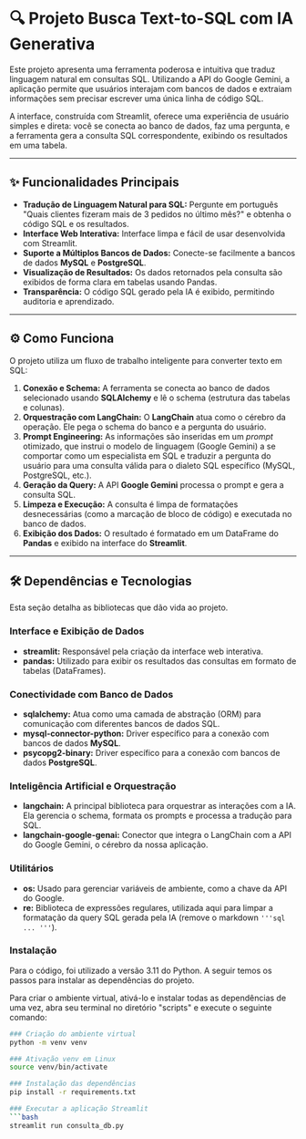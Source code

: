 # 🔍 Projeto Busca Text-to-SQL com IA Generativa

Este projeto apresenta uma ferramenta poderosa e intuitiva que traduz linguagem natural em consultas SQL. Utilizando a API do Google Gemini, a aplicação permite que usuários interajam com bancos de dados e extraiam informações sem precisar escrever uma única linha de código SQL.

A interface, construída com Streamlit, oferece uma experiência de usuário simples e direta: você se conecta ao banco de dados, faz uma pergunta, e a ferramenta gera a consulta SQL correspondente, exibindo os resultados em uma tabela.

---

## ✨ Funcionalidades Principais

* **Tradução de Linguagem Natural para SQL:** Pergunte em português "Quais clientes fizeram mais de 3 pedidos no último mês?" e obtenha o código SQL e os resultados.
* **Interface Web Interativa:** Interface limpa e fácil de usar desenvolvida com Streamlit.
* **Suporte a Múltiplos Bancos de Dados:** Conecte-se facilmente a bancos de dados **MySQL** e **PostgreSQL**.
* **Visualização de Resultados:** Os dados retornados pela consulta são exibidos de forma clara em tabelas usando Pandas.
* **Transparência:** O código SQL gerado pela IA é exibido, permitindo auditoria e aprendizado.

---

## ⚙️ Como Funciona

O projeto utiliza um fluxo de trabalho inteligente para converter texto em SQL:

1.  **Conexão e Schema:** A ferramenta se conecta ao banco de dados selecionado usando **SQLAlchemy** e lê o schema (estrutura das tabelas e colunas).
2.  **Orquestração com LangChain:** O **LangChain** atua como o cérebro da operação. Ele pega o schema do banco e a pergunta do usuário.
3.  **Prompt Engineering:** As informações são inseridas em um *prompt* otimizado, que instrui o modelo de linguagem (Google Gemini) a se comportar como um especialista em SQL e traduzir a pergunta do usuário para uma consulta válida para o dialeto SQL específico (MySQL, PostgreSQL, etc.).
4.  **Geração da Query:** A API **Google Gemini** processa o prompt e gera a consulta SQL.
5.  **Limpeza e Execução:** A consulta é limpa de formatações desnecessárias (como a marcação de bloco de código) e executada no banco de dados.
6.  **Exibição dos Dados:** O resultado é formatado em um DataFrame do **Pandas** e exibido na interface do **Streamlit**.

---

## 🛠️ Dependências e Tecnologias

Esta seção detalha as bibliotecas que dão vida ao projeto.

### Interface e Exibição de Dados
* **streamlit:** Responsável pela criação da interface web interativa.
* **pandas:** Utilizado para exibir os resultados das consultas em formato de tabelas (DataFrames).

### Conectividade com Banco de Dados
* **sqlalchemy:** Atua como uma camada de abstração (ORM) para comunicação com diferentes bancos de dados SQL.
* **mysql-connector-python:** Driver específico para a conexão com bancos de dados **MySQL**.
* **psycopg2-binary:** Driver específico para a conexão com bancos de dados **PostgreSQL**.

### Inteligência Artificial e Orquestração
* **langchain:** A principal biblioteca para orquestrar as interações com a IA. Ela gerencia o schema, formata os prompts e processa a tradução para SQL.
* **langchain-google-genai:** Conector que integra o LangChain com a API do Google Gemini, o cérebro da nossa aplicação.

### Utilitários
* **os:** Usado para gerenciar variáveis de ambiente, como a chave da API do Google.
* **re:** Biblioteca de expressões regulares, utilizada aqui para limpar a formatação da query SQL gerada pela IA (remove o markdown `'''sql ... '''`).

### Instalação
Para o código, foi utilizado a versão 3.11 do Python. A seguir temos os passos para instalar as dependências do projeto.

Para criar o ambiente virtual, ativá-lo e  instalar todas as dependências de uma vez, abra seu terminal no diretório "scripts" e execute o seguinte comando:

```bash
### Criação do ambiente virtual
python -m venv venv 

### Ativação venv em Linux
source venv/bin/activate

### Instalação das dependências 
pip install -r requirements.txt

### Executar a aplicação Streamlit
```bash
streamlit run consulta_db.py
